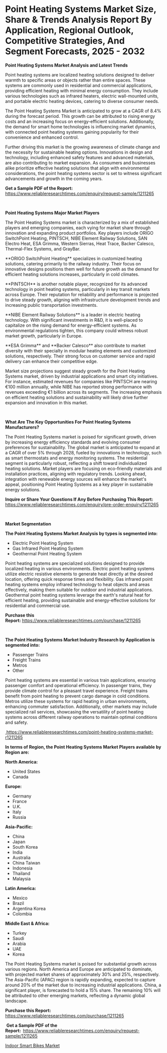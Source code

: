 <p><h1>Point Heating Systems Market Size, Share & Trends Analysis Report By Application, Regional Outlook, Competitive Strategies, And Segment Forecasts, 2025 - 2032</h1></p><p><strong>Point Heating Systems Market Analysis and Latest Trends</strong></p>
<p><p>Point heating systems are localized heating solutions designed to deliver warmth to specific areas or objects rather than entire spaces. These systems are commonly used in residential and commercial applications, providing efficient heating with minimal energy consumption. They include various technologies such as infrared heaters, electric wall-mounted units, and portable electric heating devices, catering to diverse consumer needs.</p><p>The Point Heating Systems Market is anticipated to grow at a CAGR of 8.4% during the forecast period. This growth can be attributed to rising energy costs and an increasing focus on energy-efficient solutions. Additionally, the demand for smart home technologies is influencing market dynamics, with connected point heating systems gaining popularity for their convenience and enhanced control. </p><p>Further driving this market is the growing awareness of climate change and the necessity for sustainable heating options. Innovations in design and technology, including enhanced safety features and advanced materials, are also contributing to market expansion. As consumers and businesses alike prioritize effective heating solutions that align with environmental considerations, the point heating systems sector is set to witness significant advancements and growth in the coming years.</p></p>
<p><strong>Get a Sample PDF of the Report:&nbsp;</strong> <a href="https://www.reliableresearchtimes.com/enquiry/request-sample/1211265?utm_campaign=3579&utm_medium=2&utm_source=Github&utm_content=ia&utm_term=24032025&utm_id=point-heating-systems">https://www.reliableresearchtimes.com/enquiry/request-sample/1211265</a></p>
<p>&nbsp;</p>
<p><strong>Point Heating Systems Major Market Players</strong></p>
<p><p>The Point Heating Systems market is characterized by a mix of established players and emerging companies, each vying for market share through innovation and expanding product portfolios. Key players include ORIGO SwitchPoint Heating, PINTSCH, NIBE Element Railway Solutions, SAN Electro Heat, ESA Grimma, Western Sierras, Heat Trace, Backer Calesco, Thermal-Flex Systems, and GrayBar.</p><p>**ORIGO SwitchPoint Heating** specializes in customized heating solutions, catering primarily to the railway industry. Their focus on innovative designs positions them well for future growth as the demand for efficient heating solutions increases, particularly in cold climates.</p><p>**PINTSCH** is another notable player, recognized for its advanced technology in point heating systems, particularly in key transit markets across Europe. Their reputation for reliability and performance is projected to drive steady growth, aligning with infrastructure development trends and increasing public transportation investments.</p><p>**NIBE Element Railway Solutions** is a leader in electric heating technology. With significant investments in R&D, it is well-placed to capitalize on the rising demand for energy-efficient systems. As environmental regulations tighten, this company could witness robust market growth, particularly in Europe.</p><p>**ESA Grimma** and **Backer Calesco** also contribute to market diversity with their specialty in modular heating elements and customized solutions, respectively. Their strong focus on customer service and rapid delivery can enhance their competitive edge.</p><p>Market size projections suggest steady growth for the Point Heating Systems market, driven by industrial applications and smart city initiatives. For instance, estimated revenues for companies like PINTSCH are nearing €100 million annually, while NIBE has reported strong performance with revenues exceeding €1 billion across its segments. The increasing emphasis on efficient heating solutions and sustainability will likely drive further expansion and innovation in this market.</p></p>
<p>&nbsp;</p>
<p><strong>What Are The Key Opportunities For Point Heating Systems Manufacturers?</strong></p>
<p><p>The Point Heating Systems market is poised for significant growth, driven by increasing energy efficiency standards and evolving consumer preferences for sustainability. The global market is anticipated to expand at a CAGR of over 5% through 2028, fueled by innovations in technology, such as smart thermostats and energy monitoring systems. The residential segment is particularly robust, reflecting a shift toward individualized heating solutions. Market players are focusing on eco-friendly materials and installation practices, aligning with regulatory trends. Looking ahead, integration with renewable energy sources will enhance the market's appeal, positioning Point Heating Systems as a key player in sustainable energy solutions.</p></p>
<p><strong>Inquire or Share Your Questions If Any Before Purchasing This Report:</strong> <a href="https://www.reliableresearchtimes.com/enquiry/pre-order-enquiry/1211265?utm_campaign=3579&utm_medium=2&utm_source=Github&utm_content=ia&utm_term=24032025&utm_id=point-heating-systems">https://www.reliableresearchtimes.com/enquiry/pre-order-enquiry/1211265</a></p>
<p>&nbsp;</p>
<p><strong>Market Segmentation</strong></p>
<p><strong>The Point Heating Systems Market Analysis by types is segmented into:</strong></p>
<p><ul><li>Electric Point Heating System</li><li>Gas Infrared Point Heating System</li><li>Geothermal Point Heating System</li></ul></p>
<p><p>Point heating systems are specialized solutions designed to provide localized heating in various environments. Electric point heating systems utilize electric resistive elements to generate heat directly at the desired location, offering quick response times and flexibility. Gas infrared point heating systems employ infrared technology to heat objects and areas effectively, making them suitable for outdoor and industrial applications. Geothermal point heating systems leverage the earth's natural heat for efficient heating, providing sustainable and energy-effective solutions for residential and commercial use.</p></p>
<p><strong>Purchase this Report:&nbsp;</strong><a href="https://www.reliableresearchtimes.com/purchase/1211265?utm_campaign=3579&utm_medium=2&utm_source=Github&utm_content=ia&utm_term=24032025&utm_id=point-heating-systems">https://www.reliableresearchtimes.com/purchase/1211265</a></p>
<p>&nbsp;</p>
<p><strong>The Point Heating Systems Market Industry Research by Application is segmented into:</strong></p>
<p><ul><li>Passenger Trains</li><li>Freight Trains</li><li>Metros</li><li>Other</li></ul></p>
<p><p>Point heating systems are essential in various train applications, ensuring passenger comfort and operational efficiency. In passenger trains, they provide climate control for a pleasant travel experience. Freight trains benefit from point heating to prevent cargo damage in cold conditions. Metros utilize these systems for rapid heating in urban environments, enhancing commuter satisfaction. Additionally, other markets may include specialized rail services, showcasing the versatility of point heating systems across different railway operations to maintain optimal conditions and safety.</p></p>
<p><a href="https://www.reliableresearchtimes.com/point-heating-systems-market-r1211265?utm_campaign=3579&utm_medium=2&utm_source=Github&utm_content=ia&utm_term=24032025&utm_id=point-heating-systems">&nbsp;https://www.reliableresearchtimes.com/point-heating-systems-market-r1211265</a></p>
<p><strong>In terms of Region, the Point Heating Systems Market Players available by Region are:</strong></p>
<p>
    <p> <strong> North America: </strong>
        <ul>
            <li>United States</li>
            <li>Canada</li>
        </ul>
        </p> 
    <p> <strong> Europe: </strong>
        <ul>
            <li>Germany</li>
            <li>France</li>
            <li>U.K.</li>
            <li>Italy</li>
            <li>Russia</li>
        </ul>
        </p> 
    <p> <strong> Asia-Pacific: </strong>
        <ul>
            <li>China</li>
            <li>Japan</li>
            <li>South Korea</li>
            <li>India</li>
            <li>Australia</li>
            <li>China Taiwan</li>
            <li>Indonesia</li>
            <li>Thailand</li>
            <li>Malaysia</li>
        </ul>
        </p> 
    <p> <strong> Latin America: </strong>
        <ul>
            <li>Mexico</li>
            <li>Brazil</li>
            <li>Argentina Korea</li>
            <li>Colombia</li>
        </ul>
        </p> 
    <p> <strong> Middle East & Africa: </strong>
        <ul>
            <li>Turkey</li>
            <li>Saudi</li>
            <li>Arabia</li>
            <li>UAE</li>
            <li>Korea</li>
        </ul>
    </p>
    </p>
<p><p>The Point Heating Systems market is poised for substantial growth across various regions. North America and Europe are anticipated to dominate, with projected market shares of approximately 30% and 25%, respectively. The Asia-Pacific (APAC) region is rapidly expanding, expected to capture around 20% of the market due to increasing industrial applications. China, a significant player, is forecasted to hold a 15% share. The remaining 10% will be attributed to other emerging markets, reflecting a dynamic global landscape.</p></p>
<p><strong>Purchase this Report: </strong><a href="https://www.reliableresearchtimes.com/purchase/1211265?utm_campaign=3579&utm_medium=2&utm_source=Github&utm_content=ia&utm_term=24032025&utm_id=point-heating-systems">https://www.reliableresearchtimes.com/purchase/1211265</a></p>
<p>&nbsp;<strong>Get a Sample PDF of the Report:&nbsp;&nbsp;</strong><a href="https://www.reliableresearchtimes.com/enquiry/request-sample/1211265?utm_campaign=3579&utm_medium=2&utm_source=Github&utm_content=ia&utm_term=24032025&utm_id=point-heating-systems">https://www.reliableresearchtimes.com/enquiry/request-sample/1211265</a></p>
<p><strong></strong></p>
<p><p><a href="https://github.com/lindaopodray/Market-Research-Report-List-1/blob/main/indoor-smart-bikes-market.md?utm_campaign=3579&utm_medium=2&utm_source=Github&utm_content=ia&utm_term=24032025&utm_id=point-heating-systems">Indoor Smart Bikes Market</a></p></p>